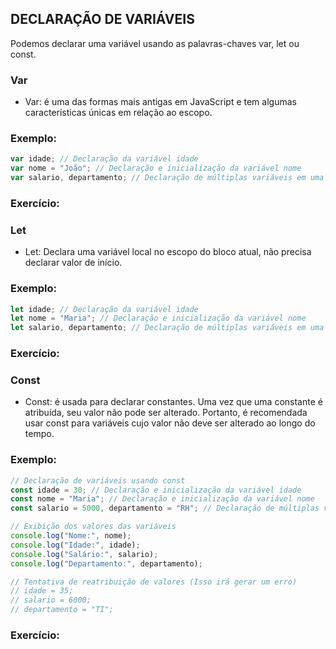 ## DECLARAÇÃO DE VARIÁVEIS

Podemos declarar uma variável usando as palavras-chaves var, let ou const.

### Var

- Var: é uma das formas mais antigas em JavaScript e tem algumas características únicas em relação ao escopo. 

### Exemplo: 
```javascript
var idade; // Declaração da variável idade
var nome = "João"; // Declaração e inicialização da variável nome
var salario, departamento; // Declaração de múltiplas variáveis em uma linha
```

### Exercício:

### Let

- Let: Declara uma variável local no escopo do bloco atual, não precisa declarar valor de início.

### Exemplo:

```javascript
let idade; // Declaração da variável idade
let nome = "Maria"; // Declaração e inicialização da variável nome
let salario, departamento; // Declaração de múltiplas variáveis em uma linha
```

### Exercício:


### Const

- Const:  é usada para declarar constantes. Uma vez que uma constante é atribuída, seu valor não pode ser alterado. Portanto, é recomendada usar const para variáveis cujo valor não deve ser alterado ao longo do tempo.

### Exemplo:

```javascript
// Declaração de variáveis usando const
const idade = 30; // Declaração e inicialização da variável idade
const nome = "Maria"; // Declaração e inicialização da variável nome
const salario = 5000, departamento = "RH"; // Declaração de múltiplas variáveis em uma linha

// Exibição dos valores das variáveis
console.log("Nome:", nome);
console.log("Idade:", idade);
console.log("Salário:", salario);
console.log("Departamento:", departamento);

// Tentativa de reatribuição de valores (Isso irá gerar um erro)
// idade = 35;
// salario = 6000;
// departamento = "TI";
```

### Exercício:
